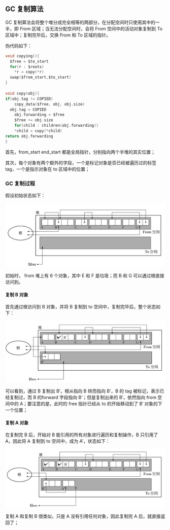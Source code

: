 ## GC 复制算法

GC 复制算法会将整个堆分成完全相等的两部分，在分配空间时只使用其中的一半，即 From 区域；当无法分配空间时，会将 From 空间中的活动对象复制到 To 区域中；复制完毕后，交换 From 和 To 区域的指针。

伪代码如下：

```c
void copying(){
  $free = $to_start
  for(r : $roots)
    *r = copy(*r)
  swap($from_start,$to_start)
}

void copy(obj){
if(obj.tag != COPIED)
	copy_data($free, obj, obj.size) 
  obj.tag = COPIED
	obj.forwarding = $free
	$free += obj.size
	for(child : children(obj.forwarding)) 
    *child = copy(*child)
return obj.forwarding 
}
```

首先，from_start end_start 都是全局指针，分别指向两个半堆的其实位置；

其次，每个对象有两个额外的字段，一个是标记对象是否已经被遍历过的标签 tag，一个是指示对象在 to 区域中的位置；

### GC 复制过程

假设初始状态如下：

![gc-copy-1](./images/gc-copy-1.jpg)

初始时， from 堆上有 6 个对象，其中 E 和 F 是垃圾；而 B 和 G 可以通过根直接访问到。

#### 复制 B 对象

首先通过根访问到 B 对象，并将 B 复制到 to 空间中，复制完毕后，整个状态如下：

![gc-copy-2](./images/gc-copy-2.jpg)

可以看到，通过 B 复制出 B‘，根从指向 B 转而指向 B’，B 的 tag 被标记，表示已经复制过，而 B 的forward 字段指向 B’；但是复制出来的 B‘，依然指向 from 空间中的 A；要注意的是，此时的 free 指针已经从 to 的开始移动到了 B‘ 对象的下一个位置；

#### 复制 A 对象

在复制完 B 后，开始对 B 能引用的所有对象进行遍历和复制操作，B 只引用了 A，因此将 A 复制到 to 空间中，成为 A’，状态如下：

![gc-copy-3](./images/gc-copy-3.jpg)

复制 A 和复制 B 很类似，只是 A 没有引用任何对象，因此复制完 A 后，就直接返回了；

